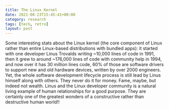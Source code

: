 ```yaml
---
title: The Linux Kernel
date: 2021-08-23T15:45:41+00:00
category: research
tags: [tech, retro]
layout: post
---
```


Some interesting stats about the Linux kernel (the core component of Linux rather than entire Linux-based distributions with bundled apps): it started with one developer Linus Trovalds writing ~10,000 lines of code in 1991, then it grew to around ~176,000 lines of code with community help in 1994, and now over it has 30 million lines code, 60% of those are software drivers to support new and old hardware devices, written by over 2000 engineers. Yet, the whole software development lifecycle process is still lead by Linus himself along with others. They never do it for money. Fame, maybe, but indeed not wealth. Linus and the Linux developer community is a natural living example of human relationships for a good purpose. They are certainly one of the greatest wonders of a constructive rather than destructive human world!! 
